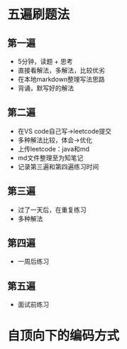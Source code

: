 # 五遍刷题法
## 第一遍
- 5分钟，读题 + 思考
- 直接看解法，多解法，比较优劣
- 在本地markdown整理写法思路
- 背诵，默写好的解法
## 第二遍
- 在VS code自己写->leetcode提交
- 多种解法比较，体会->优化
- 上传leetcode：java和md
- md文件整理至为知笔记
- 记录第三遍和第四遍练习时间
## 第三遍
- 过了一天后，在重复练习
- 多种解法
## 第四遍
- 一周后练习
## 第五遍
- 面试前练习
# 自顶向下的编码方式